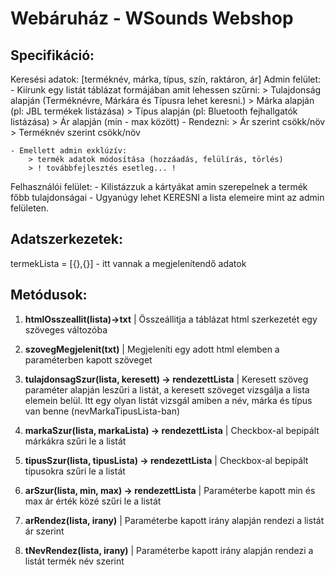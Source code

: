 # Webáruház - WSounds Webshop

## Specifikáció:

Keresési adatok: [terméknév, márka, típus, szín, raktáron, ár]
Admin felület:
    - Kiírunk egy listát táblázat formájában amit lehessen szűrni:
        > Tulajdonság alapján (Terméknévre, Márkára és Típusra lehet keresni.)
        > Márka alapján (pl: JBL termékek listázása)
        > Típus alapján (pl: Bluetooth fejhallgatók listázása)
        > Ár alapján (min - max között)
    - Rendezni:
        > Ár szerint csökk/növ
        > Terméknév szerint csökk/növ
    
    - Emellett admin exklúzív:
        > termék adatok módosítása (hozzáadás, felülírás, törlés)
        > ! továbbfejlesztés esetleg... !
    
Felhasználói felület:
    - Kilistázzuk a kártyákat amin szerepelnek a termék főbb tulajdonságai
    - Ugyanúgy lehet KERESNI a lista elemeire mint az admin felületen.

## Adatszerkezetek:

termekLista = [{},{}] - itt vannak a megjelenítendő adatok


## Metódusok:

1. **htmlOsszeallit(lista)->txt** | Összeállitja a táblázat html szerkezetét egy szöveges változóba

2. **szovegMegjelenit(txt)** | Megjeleníti egy adott html elemben a paraméterben kapott szöveget

3. **tulajdonsagSzur(lista, keresett) -> rendezettLista** | Keresett szöveg paraméter alapján leszűri a listát, a keresett szöveget vizsgálja a lista elemein belül. Itt egy olyan listát vizsgál amiben a név, márka és típus van benne (nevMarkaTipusLista-ban)

4. **markaSzur(lista, markaLista) -> rendezettLista** | Checkbox-al bepipált márkákra szűri le a listát

5. **tipusSzur(lista, tipusLista) -> rendezettLista** | Checkbox-al bepipált típusokra szűri le a listát

6. **arSzur(lista, min, max) -> rendezettLista** | Paraméterbe kapott min és max ár érték közé szűri le a listát

7. **arRendez(lista, irany)** | Paraméterbe kapott irány alapján rendezi a listát ár szerint

8. **tNevRendez(lista, irany)** | Paraméterbe kapott irány alapján rendezi a listát termék név szerint

